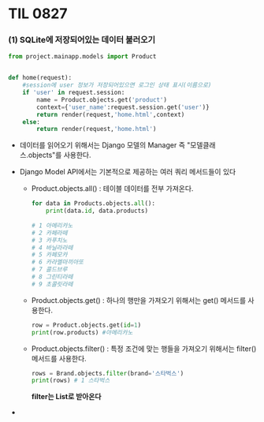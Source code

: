 # TIL 0827

### (1) SQLite에 저장되어있는 데이터 불러오기

```python
from project.mainapp.models import Product


def home(request):
    #session에 user 정보가 저장되어있으면 로그인 상태 표시(이름으로)
    if 'user' in request.session:
        name = Product.objects.get('product')
        context={'user_name':request.session.get('user')}
        return render(request,'home.html',context)
    else:
        return render(request,'home.html')
```



- 데이터를 읽어오기 위해서는 Django 모델의 Manager 즉 "모델클래스.objects"를 사용한다.

- Django Model API에서는 기본적으로 제공하는 여러 쿼리 메서드들이 있다

  - Product.objects.all() : 테이블 데이터를 전부 가져온다. 

    ```python
    for data in Products.objects.all():
    	print(data.id, data.products)
        
    # 1 아메리카노
    # 2 카페라떼
    # 3 카푸치노
    # 4 바닐라라떼
    # 5 카페모카
    # 6 카라멜마끼아또
    # 7 콜드브루
    # 8 그린티라떼
    # 9 초콜릿라떼
    
    ```

  

  - Product.objects.get() : 하나의 행만을 가져오기 위해서는 get() 메서드를 사용한다.

    ```python
    row = Product.objects.get(id=1)
    print(row.products) #아메리카노
    ```

  

  - Product.objects.filter() : 특정 조건에 맞는 행들을 가져오기 위해서는 filter() 메서드를 사용한다.

    ```python
    rows = Brand.objects.filter(brand='스타벅스')
    print(rows) # 1 스타벅스
    ```

    

    **filter는 List로 받아온다**

























- 